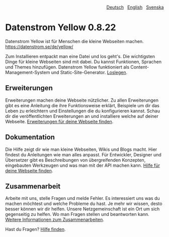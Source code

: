 <p align="right"><a href="README-de.md">Deutsch</a> &nbsp; <a href="README.md">English</a> &nbsp; <a href="README-sv.md">Svenska</a></p>

# Datenstrom Yellow 0.8.22

Datenstrom Yellow ist für Menschen die kleine Webseiten machen. https://datenstrom.se/de/yellow/

Zum Installieren entpackt man eine Datei und los geht's. Die wichtigsten Dinge für kleine Webseiten sind mit dabei. Du kannst Funktionen, Sprachen und Themes hinzufügen. Datenstrom Yellow funktioniert als Content-Management-System und Static-Site-Generator. [Loslegen](https://datenstrom.se/de/yellow/help/how-to-get-started).

## Erweiterungen 

Erweiterungen machen deine Webseite nützlicher. Zu allen Erweiterungen gibt es eine Anleitung die ihre Funktionsweise erklärt, Beispiele um dir das Leben zu erleichtern und Einstellungen die du konfigurieren kannst. Schau dir die veröffentlichten Erweiterungen an und installiere welche auf deiner Webseite. [Erweiterungen für deine Webseite finden](https://github.com/datenstrom/yellow-extensions/tree/main/README-de.md).

## Dokumentation

Die Hilfe zeigt dir wie man kleine Webseiten, Wikis und Blogs macht. Hier findest du Anleitungen wie man alles anpasst. Für Entwickler, Designer und Übersetzer gibt es Beschreibungen von übergreifenden Konzepten, eingebauten Werkzeugen und was man mit der API machen kann. [Hilfe für deine Webseite finden](https://datenstrom.se/de/yellow/help/).

## Zusammenarbeit

Arbeite mit uns, stelle Fragen und melde Fehler. Es interessiert uns was du machen möchtest und welche Probleme du hast. Je mehr wir wissen, desto besser können wir dir helfen. Unsere Netzgemeinschaft ist ein Ort um sich gegenseitig zu helfen. Wo man Fragen stellen und beantworten kann. [Weitere Informationen zum Zusammenarbeiten](https://datenstrom.se/de/yellow/help/contributing-guidelines).

Hast du Fragen? [Hilfe finden](https://datenstrom.se/de/yellow/help/).
